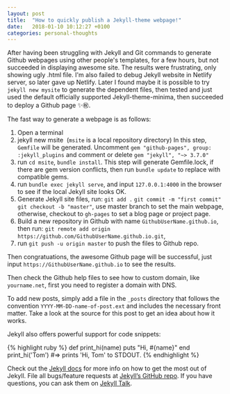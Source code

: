 ```yaml
---
layout: post
title:  "How to quickly publish a Jekyll-theme webpage!"
date:   2018-01-10 10:12:27 +0100
categories: personal-thoughts
---
```


After having been struggling with Jekyll and Git commands to generate Github webpages using other people's templates, for a few hours, but not succeeded in displaying awesome site. The results were frustrating, only showing ugly .html file. I'm also failed to debug Jekyll website in Netlify server, so later gave up Netlify. Later I found maybe it is possible to try `jekyll new mysite` to generate the dependent files, then tested and just used the default officially supported Jekyll-theme-minima, then succeeded to deploy a Github page :sparkles::congratulations:.

The fast way to generate a webpage is as follows:

1. Open a terminal
1. jekyll new msite  (`msite` is a local repository directory)
In this step, `Gemfile` will be generated. Uncomment `gem "github-pages", group: :jekyll_plugins` and comment or delete `gem "jekyll", "~> 3.7.0"`
1. run `cd msite`, `bundle install`. This step will generate Gemfile.lock, if there are gem version conflicts, then run `bundle update` to replace with compatible gems.
1. run `bundle exec jekyll serve`, and input `127.0.0.1:4000` in the browser to see if the local Jekyll site looks OK.
1. Generate Jekyll site files, run:
`git add .`
`git commit -m "first commit"`
`git checkout -b "master"`, use master branch to set the main webpage, otherwise, checkout to `gh-pages` to set a blog page or project page. 
1. Build a new repository in Github with name `GithubUserName.github.io`, then run:
`git remote add origin https://github.com/GithubUserName.github.io.git`, 
1. run `git push -u origin master` to push the files to Github repo.

Then congratuations, the awesome Github page will be successful, just input `https://GithubUserName.github.io` to see the results.

Then check the Github help files to see how to custom domain, like `yourname.net`, first you need to register a domain with DNS.

To add new posts, simply add a file in the `_posts` directory that follows the convention `YYYY-MM-DD-name-of-post.ext` and includes the necessary front matter. Take a look at the source for this post to get an idea about how it works.

Jekyll also offers powerful support for code snippets:

{% highlight ruby %}
def print_hi(name)
  puts "Hi, #{name}"
end
print_hi('Tom')
#=> prints 'Hi, Tom' to STDOUT.
{% endhighlight %}

Check out the [Jekyll docs][jekyll-docs] for more info on how to get the most out of Jekyll. File all bugs/feature requests at [Jekyll’s GitHub repo][jekyll-gh]. If you have questions, you can ask them on [Jekyll Talk][jekyll-talk].

[jekyll-docs]: https://jekyllrb.com/docs/home
[jekyll-gh]:   https://github.com/jekyll/jekyll
[jekyll-talk]: https://talk.jekyllrb.com/
